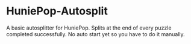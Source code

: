 # HuniePop-Autosplit
A basic autosplitter for HuniePop.
Splits at the end of every puzzle completed successfully.
No auto start yet so you have to do it manually.
